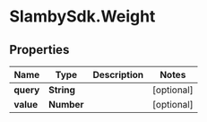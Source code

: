 # SlambySdk.Weight

## Properties
Name | Type | Description | Notes
------------ | ------------- | ------------- | -------------
**query** | **String** |  | [optional] 
**value** | **Number** |  | [optional] 



